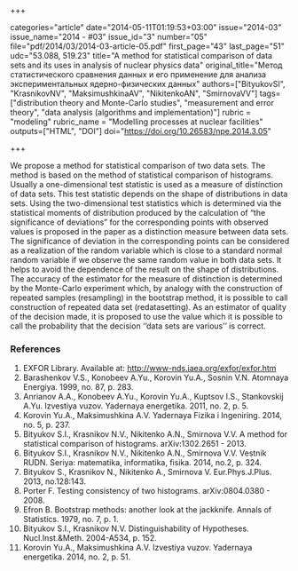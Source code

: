 +++

categories="article"
date="2014-05-11T01:19:53+03:00"
issue="2014-03"
issue_name="2014 - #03"
issue_id="3"
number="05"
file="pdf/2014/03/2014-03-article-05.pdf"
first_page="43"
last_page="51"
udc="53.088, 519.23"
title="A method for statistical comparison of data sets and its uses in analysis of nuclear physics data"
original_title="Метод статистического сравнения данных и его применение для анализа экспериментальных ядерно-физических данных"
authors=["BityukovSI", "KrasnikovNV", "MaksimushkinaAV", "NikitenkoAN", "SmirnovaVV"]
tags=["distribution theory and Monte-Carlo studies", "measurement and error theory", "data analysis (algorithms and implementation)"]
rubric = "modeling"
rubric_name = "Modelling processes at nuclear facilities"
outputs=["HTML", "DOI"]
doi="https://doi.org/10.26583/npe.2014.3.05"

+++

We propose a method for statistical comparison of two data sets. The method is based on the method of statistical comparison of histograms. Usually a one-dimensional test statistic is used as a measure of distinction of data sets. This test statistic depends on the shape of distributions in data sets. Using the two-dimensional test statistics which is determined via the statistical moments of distribution produced by the calculation of “the significance of deviations” for the corresponding points with observed values is proposed in the paper as a distinction measure between data sets. The significance of deviation in the corresponding points can be considered as a realization of the random variable which is close to a standard normal random variable if we observe the same random value in both data sets. It helps to avoid the dependence of the result on the shape of distributions. The accuracy of the estimator for the measure of distinction is determined by the Monte-Carlo experiment which, by analogy with the construction of repeated samples (resampling) in the bootstrap method, it is possible to call construction of repeated data set (redatasetting). As an estimator of quality of the decision made, it is proposed to use the value which it is possible to call the probability that the decision ‘’data sets are various’’ is correct.

### References

1. EXFOR Library. Available at: http://www-nds.iaea.org/exfor/exfor.htm
2. Barashenkov V.S., Konobeev A.Yu., Korovin Yu.A., Sosnin V.N. Atomnaya Energiya. 1999, no. 87, p. 283.
3. Anrianov A.A., Konobeev A.Yu., Korovin Yu.A., Kuptsov I.S., Stankovskij A.Yu. Izvestiya vuzov. Yadernaya energetika. 2011, no. 2, p. 5.
4. Korovin Yu.A., Maksimushkina A.V. Yadernaya Fizika i Ingeniring. 2014, no. 5, p. 237.
5. Bityukov S.I., Krasnikov N.V., Nikitenko A.N., Smirnova V.V. A method for statistical comparison of histograms. arXiv:1302.2651 - 2013.
6. Bityukov S.I., Krasnikov N.V., Nikitenko A.N., Smirnova V.V. Vestnik RUDN. Seriya: matematika, informatika, fisika. 2014, no.2, p. 324.
7. Bityukov S., Krasnikov N., Nikitenko A., Smirnova V. Eur.Phys.J.Plus. 2013, no.128:143.
8. Porter F. Testing consistency of two histograms. arXiv:0804.0380 - 2008.
9. Efron B. Bootstrap methods: another look at the jackknife. Annals of Statistics. 1979, no. 7, p. 1.
10. Bityukov S.I., Krasnikov N.V. Distinguishability of Hypotheses. Nucl.Inst.&Meth. 2004-A534, p. 152.
11. Korovin Yu.A., Maksimushkina A.V. Izvestiya vuzov. Yadernaya energetika. 2014, no. 2, p. 51.